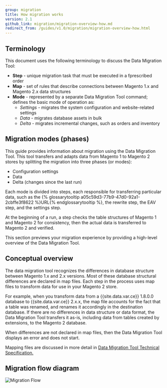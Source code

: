 ```yaml
---
group: migration
title: How migration works
version: 2.1
github_link: migration/migration-overview-how.md
redirect_from: /guides/v1.0/migration/migration-overview-how.html
---
```


## Terminology

This document uses the following terminology to discuss the Data Migration Tool:

* **Step** - unique migration task that must be executed in a fprescribed order
* **Map** - set of rules that describe connections between Magento 1.x and Magento 2.x data structures
* **Mode** - represented by a separate Data Migration Tool command; defines the basic mode of operation as:
  * *Settings* - migrates the system configuration and website-related settings
  * *Data* - migrates database assets in bulk
  * *Delta* - migrates incremental changes, such as orders and inventory

## Migration modes (phases)

This guide provides information about migration using the Data Migration Tool. This tool transfers and adapts data from Magento 1 to Magento 2 stores by splitting the migration into three phases (or modes):

*	Configuration settings
*	Data
*	Delta (changes since the last run)

Each mode is divided into steps, each responsible for transferring particular data, such as the {% glossarytooltip a05c59d3-77b9-47d0-92a1-2cbffe3f8622 %}URL{% endglossarytooltip %}, the rewrite step, the EAV step, and the settings step.

At the beginning of a run, a step checks the table structures of Magento 1 and Magento 2 for consistency, then the actual data is transferred to Magento 2 and verified.

This section previews your migration experience by providing a high-level overview of the Data Migration Tool.

## Conceptual overview

The data migration tool recognizes the differences in database structure between Magento 1.x and 2.x versions. Most of these database structural differences are declared in map files. Each step in the process uses map files to transform data for use in your Magento 2 store.

For example, when you transform data from a {{site.data.var.ce}} 1.8.0.0 database to {{site.data.var.ce}} 2.x.x, the map file accounts for the fact that a table was renamed, and renames it accordingly in the destination database. If there are no differences in data structure or data format, the Data Migration Tool transfers it as-is, including data from tables created by extensions, to the Magento 2 database.

When differences are not declared in map files, then the Data Migration Tool displays an error and does not start.

Mapping files are discussed in more detail in <a href="{{ page.baseurl }}/migration/migration-tool-internal-spec.html"> Data Migration Tool Technical Specification.</a>

## Migration flow diagram

<p><img src="{{ site.baseurl }}/common/images/migration_flow.png" alt="Migration Flow"></p>
